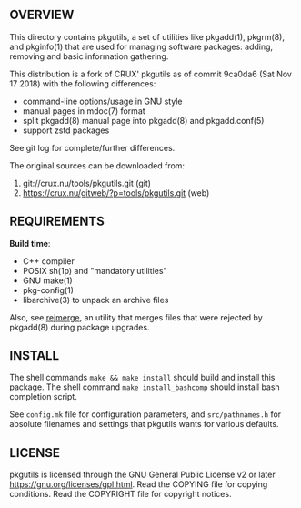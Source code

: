 OVERVIEW
--------
This directory contains pkgutils, a set of utilities like pkgadd(1),
pkgrm(8), and pkginfo(1) that are used for managing software packages:
adding, removing and basic information gathering.

This distribution is a fork of CRUX' pkgutils as of commit 9ca0da6
(Sat Nov 17 2018) with the following differences:
- command-line options/usage in GNU style
- manual pages in mdoc(7) format
- split pkgadd(8) manual page into pkgadd(8) and pkgadd.conf(5)
- support zstd packages

See git log for complete/further differences.

The original sources can be downloaded from:
1. git://crux.nu/tools/pkgutils.git              (git)
2. https://crux.nu/gitweb/?p=tools/pkgutils.git  (web)


REQUIREMENTS
------------
**Build time**:
- C++ compiler
- POSIX sh(1p) and "mandatory utilities"
- GNU make(1)
- pkg-config(1)
- libarchive(3) to unpack an archive files

Also, see [rejmerge][1], an utility that merges files that were
rejected by pkgadd(8) during package upgrades.

[1]: https://github.com/zeppe-lin/rejmerge


INSTALL
-------
The shell commands `make && make install` should build and install
this package.  The shell command `make install_bashcomp` should
install bash completion script.

See `config.mk` file for configuration parameters, and
`src/pathnames.h` for absolute filenames and settings that pkgutils
wants for various defaults.


LICENSE
-------
pkgutils is licensed through the GNU General Public License v2 or
later <https://gnu.org/licenses/gpl.html>.
Read the COPYING file for copying conditions.
Read the COPYRIGHT file for copyright notices.

